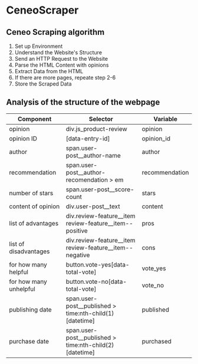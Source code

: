 # CeneoScraper

## Ceneo Scraping algorithm 
1. Set up Environment
2. Understand the Website's Structure
3. Send an HTTP Request to the Website
4. Parse the HTML Content with opinions
5. Extract Data from the HTML
6. If there are more pages, repeate step 2-6
7. Store the Scraped Data

##  Analysis of the structure of the webpage
|Component|Selector|Variable|
|---------|--------|--------|
|opinion |div.js_product-review|opinion|
|opinion ID|[data-entry-id]|opinion_id|
|author|span.user-post__author-name |author|
|recommendation|span.user-post__author-recomendation > em|recommendation|
|number of stars|span.user-post__score-count|stars|
|content of opinion|div.user-post__text|content|
|list of advantages|div.review-feature__item review-feature__item--positive|pros|
|list of disadvantages|div.review-feature__item review-feature__item--negative|cons|
|for how many helpful|button.vote-yes[data-total-vote]|vote_yes|
|for how many unhelpful|button.vote-no[data-total-vote]|vote_no|
|publishing date|span.user-post__published > time:nth-child(1)[datetime]|published|
|purchase date|span.user-post__published > time:nth-child(2)[datetime]|purchased|